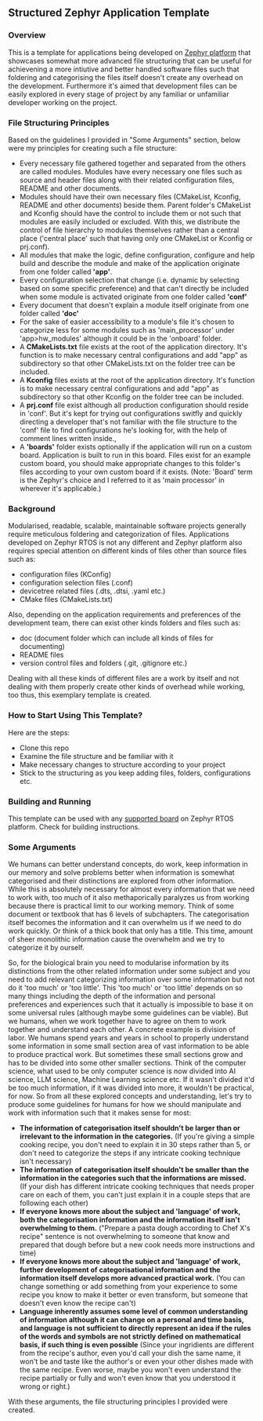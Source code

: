 ## Structured Zephyr Application Template


### Overview
This is a template for applications being developed on [Zephyr platform][zephyr_platform] that showcases somewhat more advanced file structuring that can be useful for achievening a more intiutive and better handled software files such that foldering and categorising the files itself doesn't create any overhead on the development. Furthermore it's aimed that development files can be easily explored in every stage of project by any familiar or unfamiliar developer working on the project. 

[zephyr_platform]: https://github.com/zephyrproject-rtos/zephyr

### File Structuring Principles
Based on the guidelines I provided in "Some Arguments" section, below were my principles for creating such a file structure:
- Every necessary file gathered together and separated from the others are called modules. Modules have every necessary one files such as source and header files along with their related configuration files, README and other documents.
- Modules should have their own necessary files (CMakeList, Kconfig, README and other documents) beside them. Parent folder's CMakeList and Kconfig should have the control to include them or not such that modules are easily included or excluded. With this, we distribute the control of file hierarchy to modules themselves rather than a central place ('central place' such that having only one CMakeList or Kconfig or prj.conf). 
- All modules that make the logic, define configuration, configure and help build and describe the module and make of the application originate from one folder called **'app'**.
- Every configuration selection that change (i.e. dynamic by selecting based on some specific preference) and that can't directly be included when some module is activated originate from one folder called **'conf'**
- Every document that doesn't explain a module itself originate from one folder called **'doc'**
- For the sake of easier accessibility to a module's file it's chosen to categorize less for some modules such as 'main_processor' under 'app>hw_modules' although it could be in the 'onboard' folder.
- A **CMakeLists.txt** file exists at the root of the application directory. It's function is to make necessary central configurations and add "app" as subdirectory so that other CMakeLists.txt on the folder tree can be included.  
- A **Kconfig** files exists at the root of the application directory. It's function is to make necessary central configurations and add "app" as subdirectory so that other Kconfig on the folder tree can be included.  
- A **prj.conf** file exist although all production configuration should reside in 'conf'. But it's kept for trying out configurations switfly and quickly directing a developer that's not familiar with the file structure to the 'conf' file to find configurations he's looking for, with the help of comment lines written inside.,
- A **'boards'** folder exists optionally if the application will run on a custom board. Application is built to run in this board. Files exist for an example custom board, you should make appropriate changes to this folder's files according to your own custom board if it exists. (Note: 'Board' term is the Zephyr's choice and I referred to it as 'main processor' in wherever it's applicable.)

### Background
Modularised, readable, scalable, maintainable software projects generally require meticulous foldering and categorization of files. Applications developed on Zephyr RTOS is not any different and Zephyr platform also requires special attention on different kinds of files other than source files such as: 
- configuration files (KConfig)
- configuration selection files (.conf)
- devicetree related files (.dts, .dtsi, .yaml etc.)
- CMake files (CMakeLists.txt)

Also, depending on the application requirements and preferences of the development team, there can exist other kinds folders and files such as:
- doc (document folder which can include all kinds of files for documenting)
- README files
- version control files and folders (.git, .gitignore etc.)

Dealing with all these kinds of different files are a work by itself and not dealing with them properly create other kinds of overhead while working, too thus, this exemplary template is created.

### How to Start Using This Template?
Here are the steps:
- Clone this repo
- Examine the file structure and be familiar with it
- Make necessary changes to structure according to your project
- Stick to the structuring as you keep adding files, folders, configurations etc.


### Building and Running
This template can be used with any [supported board][supported_board] on Zephyr RTOS platform. Check for building instructions.

[supported_board]: https://docs.zephyrproject.org/latest/develop/index.html

### Some Arguments
We humans can better understand concepts, do work, keep information in our memory and solve problems better when information is somewhat categorised and their distinctions are explored from other information. While this is absolutely necessary for almost every information that we need to work with, too much of it also methaporically paralyzes us from working because there is practical limit to our working memory. Think of some document or textbook that has 6 levels of subchapters. The categorisation itself becomes the information and it can overwhelm us if we need to do work quickly. Or think of a thick book that only has a title. This time, amount of sheer monolithic information cause the overwhelm and we try to categorize it by ourself.

So, for the biological brain you need to modularise information by its distinctions from the other related information under some subject and you need to add relevant categorizing information over some information but not do it 'too much' or 'too little'. This 'too much' or 'too little' depends on so many things including the depth of the information and personal preferences and experiences such that it actually is impossible to base it on some universal rules (although maybe some guidelines can be viable). But we humans, when we work together have to agree on them to work together and understand each other. A concrete example is division of labor. We humans spend years and years in school to properly understand some information in some small section area of vast information to be able to produce practical work. But sometimes these small sections grow and has to be divided into some other smaller sections. Think of the computer science, what used to be only computer science is now divided into AI science, LLM science, Machine Learning science etc. If it wasn't divided it'd be too much information, if it was divided into more, it wouldn't be practical, for now. So from all these explored concepts and understanding, let's try to produce some guidelines for humans for how we should manipulate and work with information such that it makes sense for most: 
- **The information of categorisation itself shouldn't be larger than or irrelevant to the information in the categories.** (If you're giving a simple cooking recipe, you don't need to explain it in 30 steps rather than 5, or don't need to categorize the steps if any intricate cooking technique isn't necessary)
- **The information of categorisation itself shouldn't be smaller than the information in the categories such that the informations are missed.** (If your dish has different intricate cooking techniques that needs proper care on each of them, you can't just explain it in a couple steps that are following each other)
- **If everyone knows more about the subject and 'language' of work, both the categorisation information and the information itself isn't overwhelming to them.** ("Prepare a pasta dough according to Chef X's recipe" sentence is not overwhelming to someone that know and prepared that dough before but a new cook needs more instructions and time)
- **If everyone knows more about the subject and 'language' of work, further development of categorisational information and the information itself develops more advanced practical work.** (You can change something or add something from your experience to some recipe you know to make it better or even transform, but someone that doesn't even know the recipe can't)
- **Language inherently assumes some level of common understanding of information although it can change on a personal and time basis, and language is not sufficient to directly represent an idea if the rules of the words and symbols are not strictly defined on mathematical basis, if such thing is even possible** (Since your ingridients are different from the recipe's author, even you'd call your dish the same name, it won't be and taste like the author's or even your other dishes made with the same recipe. Even worse, maybe you won't even understand the recipe partially or fully and won't even know that you understood it wrong or right.)

With these arguments, the file structuring principles I provided were created.

